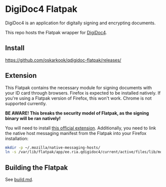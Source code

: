 # DigiDoc4 Flatpak
DigiDoc4 is an application for digitally signing and encrypting documents.

This repo hosts the Flatpak wrapper for [DigiDoc4](https://github.com/open-eid/DigiDoc4-Client/).

## Install
https://github.com/oskarkook/qdigidoc-flatpak/releases/

## Extension
This Flatpak contains the necessary module for signing documents with your ID card through browsers.
Firefox is expected to be installed natively. If you're using a Flatpak version of Firefox, this
won't work. Chrome is not supported currently.

**BE AWARE! This breaks the security model of Flatpak, as the signing binary will be ran natively!**

You will need to install [this official extension](https://addons.mozilla.org/en-US/firefox/addon/token-signing2).
Additionally, you need to link the native host messaging manifest from the Flatpak into your Firefox
installation:
```sh
mkdir -p ~/.mozilla/native-messaging-hosts/
ln -s /var/lib/flatpak/app/ee.ria.qdigidoc4/current/active/files/lib/mozilla/native-messaging-hosts/ee.ria.esteid.json ~/.mozilla/native-messaging-hosts/
```

## Building the Flatpak
See [build.md](./build.md).